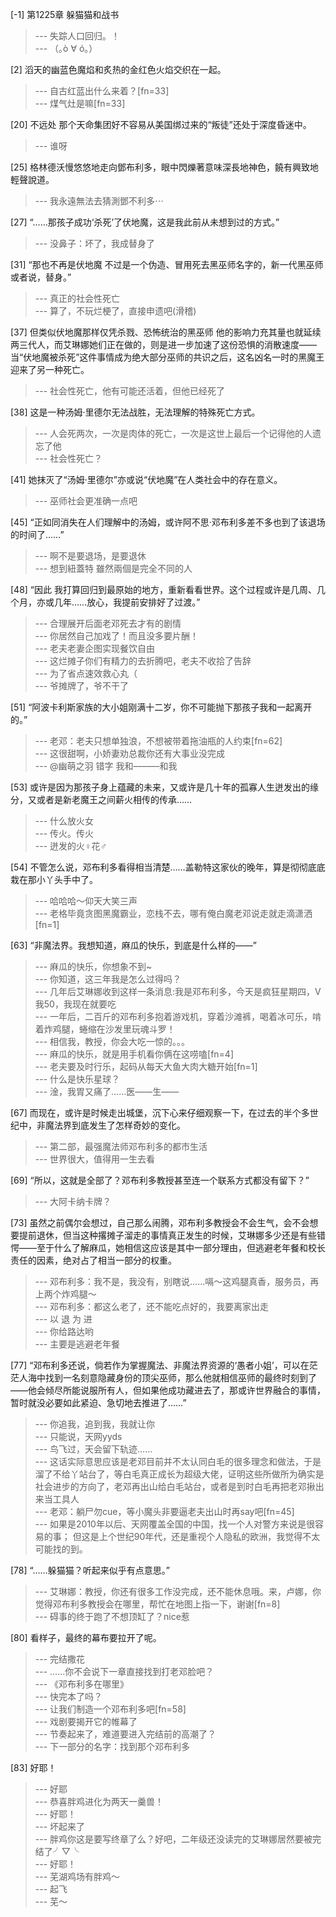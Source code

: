 
[-1] 第1225章 躲猫猫和战书
>--- 失踪人口回归。！<br>
>--- （｡ò ∀ ó｡）<br>

[2] 滔天的幽蓝色魔焰和炙热的金红色火焰交织在一起。
>--- 自古红蓝出什么来着？[fn=33]<br>
>--- 煤气灶是嘛[fn=33]<br>

[20] 不远处 那个天命集团好不容易从美国绑过来的“叛徒”还处于深度昏迷中。
>--- 谁呀<br>

[25] 格林德沃慢悠悠地走向鄧布利多，眼中閃爍著意味深長地神色，饒有興致地輕聲說道。
>--- 我永遠無法去猜測鄧不利多⋯<br>

[27] “……那孩子成功‘杀死’了伏地魔，这是我此前从未想到过的方式。”
>--- 没鼻子：坏了，我成替身了<br>

[31] “那也不再是伏地魔 不过是一个伪造、冒用死去黑巫师名字的，新一代黑巫师 或者说，替身。”
>--- 真正的社会性死亡<br>
>--- 算了，不玩烂梗了，直接申遗吧(滑稽)<br>

[37] 但类似伏地魔那样仅凭杀戮、恐怖统治的黑巫师 他的影响力充其量也就延续两三代人，而艾琳娜她们正在做的，则是进一步加速了这份恐惧的消散速度——当“伏地魔被杀死”这件事情成为绝大部分巫师的共识之后，这名凶名一时的黑魔王迎来了另一种死亡。
>--- 社会性死亡，他有可能还活着，但他已经死了<br>

[38] 这是一种汤姆·里德尔无法战胜，无法理解的特殊死亡方式。
>--- 人会死两次，一次是肉体的死亡，一次是这世上最后一个记得他的人遗忘了他<br>
>--- 社会性死亡？<br>

[41] 她抹灭了“汤姆·里德尔”亦或说“伏地魔”在人类社会中的存在意义。
>--- 巫师社会更准确一点吧<br>

[45] “正如同消失在人们理解中的汤姆，或许阿不思·邓布利多差不多也到了该退场的时间了……”
>--- 啊不是要退场，是要退休<br>
>--- 想到紐蓋特  雖然兩個是完全不同的人<br>

[48] “因此 我打算回归到最原始的地方，重新看看世界。这个过程或许是几周、几个月，亦或几年……放心，我提前安排好了过渡。”
>--- 合理展开后面老邓死去才有的剧情<br>
>--- 你居然自己加戏了！而且没多要片酬！<br>
>--- 老夫老妻企图实现餐饮自由<br>
>--- 这烂摊子你们有精力的去折腾吧，老夫不收拾了告辞<br>
>--- 为了省点速效救心丸（<br>
>--- 爷摊牌了，爷不干了<br>

[51] “阿波卡利斯家族的大小姐刚满十二岁，你不可能抛下那孩子我和一起离开的。”
>--- 老邓：老夫只想单独浪，不想被带着拖油瓶的人约束[fn=62]<br>
>--- 这很甜啊，小娇妻劝总裁你还有大事业没完成<br>
>--- @幽萌之羽
错字
我和––––––和我<br>

[53] 或许是因为那孩子身上蕴藏的未来，又或许是几十年的孤寡人生迸发出的缘分，又或者是新老魔王之间薪火相传的传承……
>--- 什么放火女<br>
>--- 传火。传火<br>
>--- 迸发的火♀花♂<br>

[54] 不管怎么说，邓布利多看得相当清楚……盖勒特这家伙的晚年，算是彻彻底底栽在那小丫头手中了。
>--- 哈哈哈～仰天大笑三声<br>
>--- 老格毕竟贪图黑魔霸业，恋栈不去，哪有俺白魔老邓说走就走滴潇洒[fn=1]<br>

[63] “非魔法界。我想知道，麻瓜的快乐，到底是什么样的——”
>--- 麻瓜的快乐，你想象不到~<br>
>--- 你知道，这三年我是怎么过得吗？<br>
>--- 几年后艾琳娜收到这样一条消息:我是邓布利多，今天是疯狂星期四，V我50，我现在就要吃<br>
>--- 一年后，二百斤的邓布利多抱着游戏机，穿着沙滩裤，喝着冰可乐，啃着炸鸡腿，蜷缩在沙发里玩魂斗罗！<br>
>--- 相信我，教授，你会大吃一惊的。。。<br>
>--- 麻瓜的快乐，就是用手机看你俩在这唠嗑[fn=4]<br>
>--- 老夫要及时行乐，起码从每天大鱼大肉大糖开始[fn=1]<br>
>--- 什么是快乐星球？<br>
>--- 淦，我胃又痛了……医——生——<br>

[67] 而现在，或许是时候走出城堡，沉下心来仔细观察一下，在过去的半个多世纪中，非魔法界到底发生了怎样奇妙的变化。
>--- 第二部，最强魔法师邓布利多的都市生活<br>
>--- 世界很大，值得用一生去看<br>

[69] “所以，这就是全部了？邓布利多教授甚至连一个联系方式都没有留下？”
>--- 大阿卡纳卡牌？<br>

[73] 虽然之前偶尔会想过，自己那么闹腾，邓布利多教授会不会生气，会不会想要提前退休，但当这种撂摊子溜走的事情真正发生的时候，艾琳娜多少还是有些错愕——至于什么了解麻瓜，她相信这应该是其中一部分理由，但逃避老年餐和校长责任的因素，绝对占了相当一部分的权重。
>--- 邓布利多：我不是，我没有，别瞎说……嗝～这鸡腿真香，服务员，再上两个炸鸡腿～<br>
>--- 邓布利多：都这么老了，还不能吃点好的，我要离家出走<br>
>--- 以 退 为 进<br>
>--- 你给路达哟<br>
>--- 主要是逃避老年餐<br>

[77] “邓布利多还说，倘若作为掌握魔法、非魔法界资源的‘愚者小姐’，可以在茫茫人海中找到一名刻意隐藏身份的顶尖巫师，那么他就相信巫师的最终时刻到了——他会倾尽所能说服所有人，但如果他成功藏进去了，那或许世界融合的事情，暂时就没必要如此紧迫、急切地去推进了……”
>--- 你追我，追到我，我就让你<br>
>--- 只能说，天网yyds<br>
>--- 鸟飞过，天会留下轨迹……<br>
>--- 这话实际意思应该是老邓目前并不太认同白毛的很多理念和做法，于是溜了不给丫站台了，等白毛真正成长为超级大佬，证明这些所做所为确实是社会进步的方向了，老邓再出山给白毛站台，或者是到时白毛再把老邓揪出来当工具人<br>
>--- 老邓：躺尸勿cue，等小魔头非要逼老夫出山时再say吧[fn=45]<br>
>--- 如果是2010年以后、天网覆盖全国的中国，找一个人对警方来说是很容易的事；
但这是上个世纪90年代，还是重视个人隐私的欧洲，我觉得不太可能找的到。<br>

[78] “……躲猫猫？听起来似乎有点意思。”
>--- 艾琳娜：教授，你还有很多工作没完成，还不能休息哦。来，卢娜，你觉得邓布利多教授会在哪里，帮忙在地图上指一下，谢谢[fn=8]<br>
>--- 碍事的终于跑了不想顶缸了？nice惹<br>

[80] 看样子，最终的幕布要拉开了呢。
>--- 完结撒花<br>
>--- ……你不会说下一章直接找到打老邓脸吧？<br>
>--- 《邓布利多在哪里》<br>
>--- 快完本了吗？<br>
>--- 让我们制造一个邓布利多吧[fn=58]<br>
>--- 戏剧要揭开它的帷幕了<br>
>--- 节奏起来了，难道要进入完结前的高潮了？<br>
>--- 下一部分的名字：找到那个邓布利多<br>

[83] 好耶！
>--- 好耶<br>
>--- 恭喜胖鸡进化为两天一羹兽！<br>
>--- 好耶！<br>
>--- 坏起来了<br>
>--- 胖鸡你这是要写终章了么？好吧，二年级还没读完的艾琳娜居然要被完结了╯▽╰<br>
>--- 好耶！<br>
>--- 芜湖鸡场有胖鸡～<br>
>--- 起飞<br>
>--- 芜～<br>
